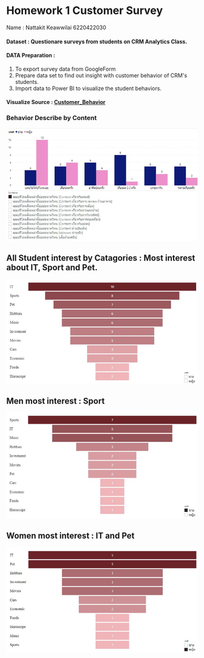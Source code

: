#   Homework 1 Customer Survey 
Name : Nattakit Keawwilai        6220422030
#### Dataset : Questionare surveys from students on CRM Analytics Class.
#### DATA Preparation : 
 1) To export survey data from GoogleForm 
 2) Prepare data set to find out insight with customer behavior of CRM's students.
 3) Import data to Power BI to visualize the student behaviors.

#### Visualize Source : [Customer_Behavior](https://github.com/NKSnack/BADS-7105/edit/main/Homework%2001/Customer_Behaviors.pbix)

### Behavior Describe  by Content
![Screenshot](content.JPG)


## All Student interest by Catagories : Most interest about IT, Sport and Pet.
![Screenshot](overall.JPG)

## Men most interest : Sport
![Screenshot](male.JPG)

## Women most interest : IT and Pet
![Screenshot](female.JPG)
